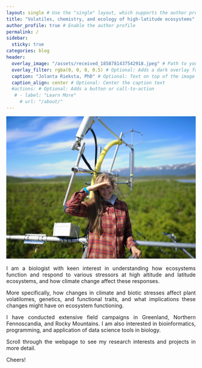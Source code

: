 ```yaml
---
layout: single # Use the "single" layout, which supports the author profile
title: "Volatiles, chemistry, and ecology of high-latitude ecosystems"
author_profile: true # Enable the author profile
permalink: /
sidebar:
  sticky: true
categories: blog
header:
  overlay_image: "/assets/received_1858781437542918.jpeg" # Path to your full-width image
  overlay_filter: rgba(0, 0, 0, 0.5) # Optional: Adds a dark overlay for better text contrast
  caption: "Jolanta Rieksta, PhD" # Optional: Text on top of the image
  caption_align: center # Optional: Center the caption text
  #actions: # Optional: Adds a button or call-to-action
   # - label: "Learn More"
     # url: "/about/"
---
```


<div style="text-align: justify;">
  <img src="/assets/2022-06-26 14.18.53.jpg" alt="Description of image">

  <p>I am a biologist with keen interest in understanding how ecosystems function and respond to various stressors at high altitude and latitude ecosystems, and how climate change affect these responses.</p>

  <p>More specifically, how changes in climate and biotic stresses affect plant volatilomes, genetics, and functional traits, and what implications these changes might have on ecosystem functioning.</p>

  <p>I have conducted extensive field campaigns in Greenland, Northern Fennoscandia, and Rocky Mountains. I am also interested in bioinformatics, programming, and application of data science tools in biology.</p>

  <p>Scroll through the webpage to see my research interests and projects in more detail.</p>

  <p>Cheers!</p>
</div>
